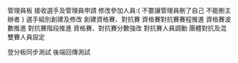 管理員板
接收選手及管理員申請
修改參加人員:{
不要讓管理員刪了自己
不能刪主辦者
}
選手組別創建及修改
創建資格賽、對抗賽
資格賽對抗賽賽程推進
資格賽波數推進
對抗賽階段推進
資格賽、對抗賽分數強改
對抗賽人員調動
團體對抗及混雙賽人員設定

登分板同步測試
後端回傳測試
